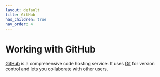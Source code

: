 ```yaml
---
layout: default
title: GitHub
has_children: true
nav_order: 4
---
```


Working with GitHub
===================

[GitHub](http://github.com/) is a comprehensive code hosting service. It uses [Git](https://git-scm.com/) for version control and lets you collaborate with other users.